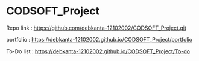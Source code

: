 # CODSOFT_Project
Repo link : https://github.com/debkanta-12102002/CODSOFT_Project.git

portfolio : https://debkanta-12102002.github.io/CODSOFT_Project/portfolio




To-Do list : https://debkanta-12102002.github.io/CODSOFT_Project/To-do
